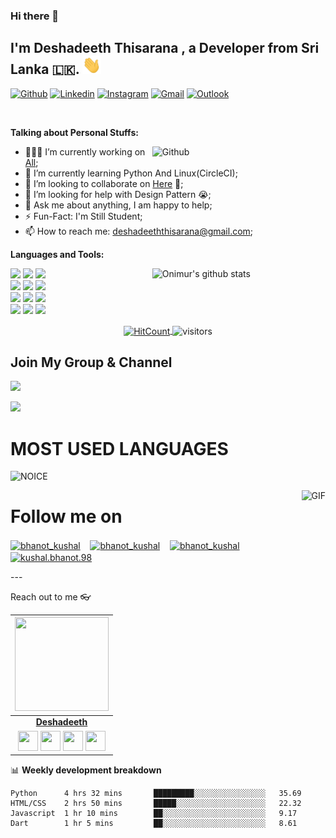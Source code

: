 ### Hi there 👋

<!--
**deshadeeth-thisarana/deshadeeth-thisarana** is a ✨ _special_ ✨ repository because its `README.md` (this file) appears on your GitHub profile.

<img src = "https://telegra.ph/file/356b415de1ba2862f7789.png"
alt = "Wallpaper" width ="100" height ="100"
border ="0" align ="left">

Here are some ideas to get you started:

- 🔭 I’m currently working on ...
- 🌱 I’m currently learning ...
- 👯 I’m looking to collaborate on ...
- 🤔 I’m looking for help with ...
- 💬 Ask me about ...
- 📫 How to reach me: ...
- 😄 Pronouns: ...
- ⚡ Fun fact: ...
-->

<!-- Your title -->
## I'm Deshadeeth Thisarana , a Developer from Sri Lanka 🇱🇰. <img src="https://raw.githubusercontent.com/ABSphreak/ABSphreak/master/gifs/Hi.gif" width="30px">

<!-- Your badges
You can use the website to generate badges: https://shields.io/
-->

[![Github](https://img.shields.io/badge/-Github-000?style=flat&logo=Github&logoColor=white)](https://github.com/deshadeeth-thisarana)
[![Linkedin](https://img.shields.io/badge/-LinkedIn-blue?style=flat&logo=Linkedin&logoColor=white)](https://www.linkedin.com/in/deshadeeth-thisarana-b438b5209/)
[![Instagram](https://img.shields.io/badge/-Instagram-c13584?style=flat&labelColor=c13584&logo=instagram&logoColor=white)](https://www.instagram.com/Prabhasha999/)
[![Gmail](https://img.shields.io/badge/-Gmail-c14438?style=flat&logo=Gmail&logoColor=white)](Deshadeeth:deshadeeththisarana@gmail.com)
[![Outlook](https://img.shields.io/badge/-Outlook-0078D4?style=flat&logo=Microsoft-Outlook&logoColor=white)](mailto:deshadeeththisarana@gmail.com)

&nbsp;

<!-- Talking about you -->
**Talking about Personal Stuffs:**

<!-- Any image aligned to the right. Beware the width -->
<img width="55%" align="right" alt="Github" src="https://raw.githubusercontent.com/onimur/.github/master/.resources/git-header.svg" />

- 👨🏽‍💻 I’m currently working on [All](https://github.com/deshadeeth-thisarna/);
- 🌱 I’m currently learning Python And Linux(CircleCI); 
- 👯 I’m looking to collaborate on [Here](https://t.me/Gangoffriends) 🤝;
- 🤔 I’m looking for help with Design Pattern 😭;
- 💬 Ask me about anything, I am happy to help;
- ⚡️ Fun-Fact: I'm Still Student;
- 📫 How to reach me: deshadeeththisarana@gmail.com;

**Languages and Tools:** 

<!-- Your github readme stats
You can use this api: https://github.com/anuraghazra/github-readme-stats
-->
<p>
  <a href="https://github.com/deshadeeth-thisarana/handle-path-oz">
    <img width="55%" align="right" alt="Onimur's github stats" src="https://github-readme-stats.vercel.app/api?username=deshadeeth-thisarana&show_icons=true&hide_border=true" />
  </a>
  
  <!-- Your languages and tools. Be careful with the alignment. 
  You can use this sites to get logos: https://www.vectorlogo.zone or https://simpleicons.org/
  -->
  <code><img width="10%" src="https://www.vectorlogo.zone/logos/java/java-ar21.svg"></code>
  <code><img width="10%" src="https://www.vectorlogo.zone/logos/kotlinlang/kotlinlang-ar21.svg"></code>
  <code><img width="10%" src="https://www.vectorlogo.zone/logos/android/android-ar21.svg"></code>
  <br />
  <code><img width="10%" src="https://www.vectorlogo.zone/logos/gradle/gradle-ar21.svg"></code>
  <code><img width="10%" src="https://www.vectorlogo.zone/logos/circleci/circleci-ar21.svg"></code>
  <code><img width="10%" src="https://www.vectorlogo.zone/logos/json/json-ar21.svg"></code>
  <br />
  <code><img width="10%" src="https://www.vectorlogo.zone/logos/mysql/mysql-ar21.svg"></code>
  <code><img width="10%" src="https://www.vectorlogo.zone/logos/sqlite/sqlite-ar21.svg"></code>
  <code><img width="10%" src="https://www.vectorlogo.zone/logos/firebase/firebase-ar21.svg"></code>
  <br />
  <code><img width="10%" src="https://www.vectorlogo.zone/logos/git-scm/git-scm-ar21.svg"></code>
  <code><img width="10%" src="https://www.vectorlogo.zone/logos/yaml/yaml-ar21.svg"></code>
  <code><img width="10%" src="https://www.vectorlogo.zone/logos/gnu_bash/gnu_bash-ar21.svg"></code>
</p>

<!-- Your hits or visitors
site: http://hits.dwyl.com or https://visitor-badge.glitch.me
Both apis are in trouble due to the number of requests, if you know any other to register visitors, great
-->
<p align="center">
  <a href="http://hits.dwyl.com/onimur/onimur" target="_blank">
    <img align="center" alt="HitCount" src="http://hits.dwyl.com/kaveesha-admin/kaveesha-admin.svg" />
  </a>
    <img align="center" alt="visitors" src="https://visitor-badge.glitch.me/badge?page_id=kaviya-admin" />
</p>

## Join My Group & Channel

<a href="https://t.me/gangoffriendschannel"><img src="https://img.shields.io/badge/Join-Telegram%20Channel-red.svg?logo=Telegram"></a>

<a href="https://t.me/gangoffriends"><img src="https://img.shields.io/badge/Join-Telegram%20Group-blue.svg?logo=telegram"></a>

# MOST USED LANGUAGES

![NOICE](https://github-readme-stats.vercel.app/api/top-langs/?username=deshadeeth-thisarana)

<img align="right" alt="GIF" src="https://i.pinimg.com/originals/e4/26/70/e426702edf874b181aced1e2fa5c6cde.gif" />


# Follow me on

<p align="left">
<a href="https://t.me/DeshadeethThisarana" target="blank"><img align="center" src="https://upload-icon.s3.us-east-2.amazonaws.com/uploads/icons/png/1766858341556105723-512.png" alt="bhanot_kushal" height="40" width="40" /></a> &nbsp;&nbsp;
<a href="https://www.instagram.com/deshadeeththisarana" target="blank"><img align="center" src="https://github.com/th3unkn0n/extra/blob/master/.img/ig.png" alt="bhanot_kushal" height="40" width="40" /></a> &nbsp;&nbsp;
<a href="https://twitter.com/Dthisarana" target="blank"><img align="center" src="https://cdn.jsdelivr.net/npm/simple-icons@3.0.1/icons/twitter.svg" alt="bhanot_kushal" height="40" width="40" /></a> &nbsp;&nbsp;
<a href="https://www.facebook.com/JohnWatson" target="blank"><img align="center" src="https://cdn.jsdelivr.net/npm/simple-icons@3.0.1/icons/facebook.svg" alt="kushal.bhanot.98" height="40" width="40" /></a> &nbsp;&nbsp;
</p>
---


Reach out to me 👓

|  <a href="https://t.me/DeshadeethThisarana/"><img src="https://icon-library.net//images/icon-programmer/icon-programmer-14.jpg" width="150px" height="150px" /></a> |
|:---------------------------------------------------------------------------------------------------------------------------------------: |
|       **[Deshadeeth](https://t.me/DeshadeethThisarana/)**                                                                                |
|<a href="https://twitter.com/DThisarana"><img src="https://i.ibb.co/kmgQVyW/twitter.png" width="32px" height="32px"></a> <a href="https://github.com/deshadeeth-thisarana"><img src="https://cdn.iconscout.com/icon/free/png-256/github-108-438008.png" width="32px" height="32px"></a> <a href="https://www.facebook.com/JohnWatson"><img src="https://i.ibb.co/zmYNW4p/facebook.png" width="32px" height="32px"></a> <a href="https://www.linkedin.com/in/deshadeeth-thisarana-b438b5209/"><img src="https://i.ibb.co/Kx2GSrT/linkedin.png" width="32px" height="32px"></a> |

📊 **Weekly development breakdown**
<!--START_SECTION:waka-->
```text
Python      4 hrs 32 mins       █████████░░░░░░░░░░░░░░░░   35.69 
HTML/CSS    2 hrs 50 mins       █████░░░░░░░░░░░░░░░░░░░░   22.32 
Javascript  1 hr 10 mins        ██░░░░░░░░░░░░░░░░░░░░░░░   9.17 
Dart        1 hr 5 mins         ██░░░░░░░░░░░░░░░░░░░░░░░   8.61 

